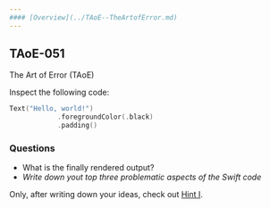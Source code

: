 ```yaml
---
#### [Overview](../TAoE--TheArtofError.md) 
---
```



## TAoE-051

The Art of Error (TAoE)

Inspect the following code:

```swift
Text("Hello, world!")
            .foregroundColor(.black)
            .padding()
``` 


### Questions

* What is the finally rendered output?  
* *Write down yout top three problematic aspects of the Swift code*




Only, after writing down your ideas, check out [Hint I](./TAoE-051-hint-1.md).

